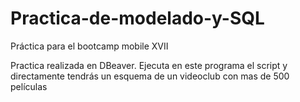 # Practica-de-modelado-y-SQL

Práctica para el bootcamp  mobile XVII

Practica realizada en DBeaver. Ejecuta en este programa el script y directamente tendrás un esquema de un videoclub con mas de 500 películas

